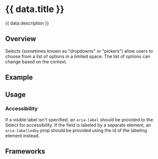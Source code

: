 <script setup>
  import Vue from './vue.md';
  import React from './react.md';
  import Elements from './elements.md';
  import data from './data.json';
  import { mapFrameworkStatuses } from '../utils.js';
</script>

# {{ data.title }}
{{ data.description }}

<components-status v-bind="mapFrameworkStatuses(data.frameworks)" />

## Overview
Selects (sometimes known as "dropdowns" or "pickers") allow users to choose from a list of options in a limited space. The list of options can change based on the context.

## Example
<ThemeSwitcher />
<select-example />

## Usage

<component-design-guidelines name="Warp - Components / Select" link="https://www.figma.com/file/nkiRpuVu6XRfvY96BA80H8/Components-overview?type=design&node-id=384-34748&mode=design" />

### Accessibility

If a visible label isn't specified, an `aria-label` should be provided to the
Select for accessibility. If the field is labeled by a separate element, an
`aria-labelledby` prop should be provided using the id of the labeling element
instead.


## Frameworks

<tabs-content>
  <template #react>
   <react />
  </template>
  <template #vue>
    <vue />
  </template>
   <template #elements>
    <elements />
  </template>
</tabs-content>

<component-questions />